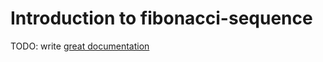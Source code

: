 # Introduction to fibonacci-sequence

TODO: write [great documentation](http://jacobian.org/writing/what-to-write/)
